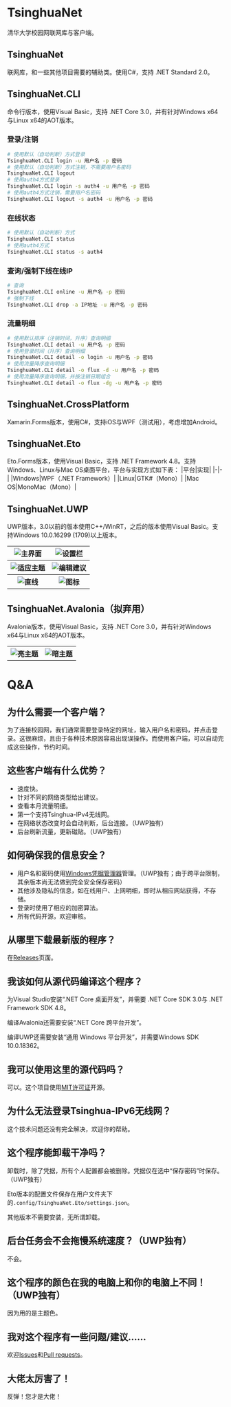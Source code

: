 # TsinghuaNet
清华大学校园网联网库与客户端。

## TsinghuaNet
联网库，和一些其他项目需要的辅助类。使用C#，支持 .NET Standard 2.0。

## TsinghuaNet.CLI
命令行版本，使用Visual Basic，支持 .NET Core 3.0，并有针对Windows x64与Linux x64的AOT版本。
### 登录/注销
``` bash
# 使用默认（自动判断）方式登录
TsinghuaNet.CLI login -u 用户名 -p 密码
# 使用默认（自动判断）方式注销，不需要用户名密码
TsinghuaNet.CLI logout
# 使用auth4方式登录
TsinghuaNet.CLI login -s auth4 -u 用户名 -p 密码
# 使用auth4方式注销，需要用户名密码
TsinghuaNet.CLI logout -s auth4 -u 用户名 -p 密码
```
### 在线状态
``` bash
# 使用默认（自动判断）方式
TsinghuaNet.CLI status
# 使用auth4方式
TsinghuaNet.CLI status -s auth4
```
### 查询/强制下线在线IP
``` bash
# 查询
TsinghuaNet.CLI online -u 用户名 -p 密码
# 强制下线
TsinghuaNet.CLI drop -a IP地址 -u 用户名 -p 密码
```
### 流量明细
``` bash
# 使用默认排序（注销时间，升序）查询明细
TsinghuaNet.CLI detail -u 用户名 -p 密码
# 使用登录时间（升序）查询明细
TsinghuaNet.CLI detail -o login -u 用户名 -p 密码
# 使用流量降序查询明细
TsinghuaNet.CLI detail -o flux -d -u 用户名 -p 密码
# 使用流量降序查询明细，并按注销日期组合
TsinghuaNet.CLI detail -o flux -dg -u 用户名 -p 密码
```

## TsinghuaNet.CrossPlatform
Xamarin.Forms版本，使用C#，支持iOS与WPF（测试用），考虑增加Android。

## TsinghuaNet.Eto
Eto.Forms版本，使用Visual Basic，支持 .NET Framework 4.8。支持Windows、Linux与Mac OS桌面平台，平台与实现方式如下表：
|平台|实现|
|-|-|
|Windows|WPF（.NET Framework）|
|Linux|GTK#（Mono）|
|Mac OS|MonoMac（Mono）|

## TsinghuaNet.UWP
UWP版本，3.0以前的版本使用C++/WinRT，之后的版本使用Visual Basic。支持Windows 10.0.16299 (1709)以上版本。

<table>
    <tr>
        <th><img alt="主界面" src="./Screenshots/MainPage.png"/></th>
        <th><img alt="设置栏" src="./Screenshots/Settings.png"/></th>
    </tr>
    <tr>
        <th><img alt="适应主题" src="./Screenshots/Theme.png"/></th>
        <th><img alt="编辑建议" src="./Screenshots/Suggestions.png"/></th>
    </tr>
    <tr>
        <th><img alt="直线" src="./Screenshots/Line.png"/></th>
        <th><img alt="图标" src="./Screenshots/Circle.png"/></th>
    </tr>
</table>

## TsinghuaNet.Avalonia（**拟弃用**）

Avalonia版本，使用Visual Basic，支持 .NET Core 3.0，并有针对Windows x64与Linux x64的AOT版本。

<table>
    <tr>
        <th><img alt="亮主题" src="./Screenshots/Avalonia.Light.png"/></th>
        <th><img alt="暗主题" src="./Screenshots/Avalonia.Dark.png"/></th>
    </tr>
</table>

# Q&A
## 为什么需要一个客户端？
为了连接校园网，我们通常需要登录特定的网址，输入用户名和密码，并点击登录。这很麻烦，且由于各种技术原因容易出现误操作。而使用客户端，可以自动完成这些操作，节约时间。
## 这些客户端有什么优势？
* 速度快。
* 针对不同的网络类型给出建议。
* 查看本月流量明细。
* 第一个支持Tsinghua-IPv4无线网。
* 在网络状态改变时会自动判断，后台连接。（UWP独有）
* 后台刷新流量，更新磁贴。（UWP独有）
## 如何确保我的信息安全？
* 用户名和密码使用[Windows凭据管理器](https://support.microsoft.com/zh-cn/help/4026814/windows-accessing-credential-manager)管理。（UWP独有；由于跨平台限制，其余版本尚无法做到完全安全保存密码）
* 其他涉及隐私的信息，如在线用户、上网明细，即时从相应网站获得，不存储。
* 登录时使用了相应的加密算法。
* 所有代码开源，欢迎审核。
## 从哪里下载最新版的程序？
在[Releases](https://github.com/Berrysoft/TsinghuaNet/releases)页面。
## 我该如何从源代码编译这个程序？
为Visual Studio安装“.NET Core 桌面开发”，并需要 .NET Core SDK 3.0与 .NET Framework SDK 4.8。

编译Avalonia还需要安装“.NET Core 跨平台开发”。

编译UWP还需要安装“通用 Windows 平台开发”，并需要Windows SDK 10.0.18362。
## 我可以使用这里的源代码吗？
可以。这个项目使用[MIT许可证](./LICENSE)开源。
## 为什么无法登录Tsinghua-IPv6无线网？
这个技术问题还没有完全解决，欢迎你的帮助。
## 这个程序能卸载干净吗？
卸载时，除了凭据，所有个人配置都会被删除。凭据仅在选中“保存密码”时保存。（UWP独有）

Eto版本的配置文件保存在用户文件夹下的`.config/TsinghuaNet.Eto/settings.json`。

其他版本不需要安装，无所谓卸载。
## 后台任务会不会拖慢系统速度？（UWP独有）
不会。
## 这个程序的颜色在我的电脑上和你的电脑上不同！（UWP独有）
因为用的是主题色。
## 我对这个程序有一些问题/建议……
欢迎[Issues](https://github.com/Berrysoft/TsinghuaNet/issues)和[Pull requests](https://github.com/Berrysoft/TsinghuaNet/pulls)。
## 大佬太厉害了！
反弹！您才是大佬！
